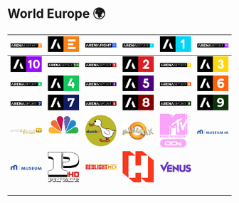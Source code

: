 # World Europe 🌍

| ![arena-esport] | ![arena-esport-icon] | ![arena-fight] | ![arena-sport-1] | ![arena-sport-1-icon] | ![arena-sport-10] |
|:---:|:---:|:---:|:---:|:---:|:---:|
| ![arena-sport-10-icon] | ![arena-sport-1x2] | ![arena-sport-2] | ![arena-sport-2-icon] | ![arena-sport-3] | ![arena-sport-3-icon] |
| ![arena-sport-4] | ![arena-sport-4-icon] | ![arena-sport-5] | ![arena-sport-5-icon] | ![arena-sport-6] | ![arena-sport-6-icon] |
| ![arena-sport-7] | ![arena-sport-7-icon] | ![arena-sport-8] | ![arena-sport-8-icon] | ![arena-sport-9] | ![arena-sport-9-icon] |
| ![brazzers-tv-europe] | ![cnbc] | ![duck-tv] | ![minimax] | ![mtv-00s] | ![museum-4k] |
| ![museum] | ![private-hd] | ![redlight-hd] | ![rossiya-budushchego-tv] | ![venus] | ![space] |
| ![space] | ![space] | ![space] | ![space] | ![space] | ![space] |


[arena-esport]:arena-sport/arena-esport-eu.png
[arena-esport-icon]:arena-sport/arena-esport-icon-eu.png
[arena-fight]:arena-sport/arena-fight-eu.png
[arena-sport-1]:arena-sport/arena-sport-1-eu.png
[arena-sport-1-icon]:arena-sport/arena-sport-1-icon-eu.png
[arena-sport-10]:arena-sport/arena-sport-10-eu.png
[arena-sport-10-icon]:arena-sport/arena-sport-10-icon-eu.png
[arena-sport-1x2]:arena-sport/arena-sport-1x2-eu.png
[arena-sport-2]:arena-sport/arena-sport-2-eu.png
[arena-sport-2-icon]:arena-sport/arena-sport-2-icon-eu.png
[arena-sport-3]:arena-sport/arena-sport-3-eu.png
[arena-sport-3-icon]:arena-sport/arena-sport-3-icon-eu.png
[arena-sport-4]:arena-sport/arena-sport-4-eu.png
[arena-sport-4-icon]:arena-sport/arena-sport-4-icon-eu.png
[arena-sport-5]:arena-sport/arena-sport-5-eu.png
[arena-sport-5-icon]:arena-sport/arena-sport-5-icon-eu.png
[arena-sport-6]:arena-sport/arena-sport-6-eu.png
[arena-sport-6-icon]:arena-sport/arena-sport-6-icon-eu.png
[arena-sport-7]:arena-sport/arena-sport-7-eu.png
[arena-sport-7-icon]:arena-sport/arena-sport-7-icon-eu.png
[arena-sport-8]:arena-sport/arena-sport-8-eu.png
[arena-sport-8-icon]:arena-sport/arena-sport-8-icon-eu.png
[arena-sport-9]:arena-sport/arena-sport-9-eu.png
[arena-sport-9-icon]:arena-sport/arena-sport-9-icon-eu.png
[brazzers-tv-europe]:brazzers-tv-europe-eu.png
[cnbc]:cnbc-eu.png
[duck-tv]:duck-tv-eu.png
[minimax]:minimax-eu.png
[mtv-00s]:mtv-00s-eu.png
[museum-4k]:museum-4k-eu.png
[museum]:museum-eu.png
[private-hd]:private-hd-eu.png
[redlight-hd]:redlight-hd-eu.png
[rossiya-budushchego-tv]:rossiya-budushchego-tv-eu.png
[venus]:venus-eu.png

[space]:../../misc/space-1500.png "Space"

